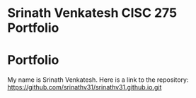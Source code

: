 # Srinath Venkatesh CISC 275 Portfolio

# Portfolio
My name is Srinath Venkatesh. Here is a link to the repository: https://github.com/srinathv31/srinathv31.github.io.git
